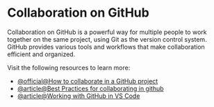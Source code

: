 # Collaboration on GitHub

Collaboration on GitHub is a powerful way for multiple people to work together on the same project, using Git as the version control system. GitHub provides various tools and workflows that make collaboration efficient and organized.

Visit the following resources to learn more:

- [@official@How to collaborate in a GitHub project](https://gist.github.com/neklaf/9002d3acccf6b6e448db5c4c4e8764c0)
- [@article@Best Practices for collaborating in github](https://www.gitkraken.com/blog/collaborate-on-github)
- [@article@Working with GitHub in VS Code](https://code.visualstudio.com/docs/sourcecontrol/github)